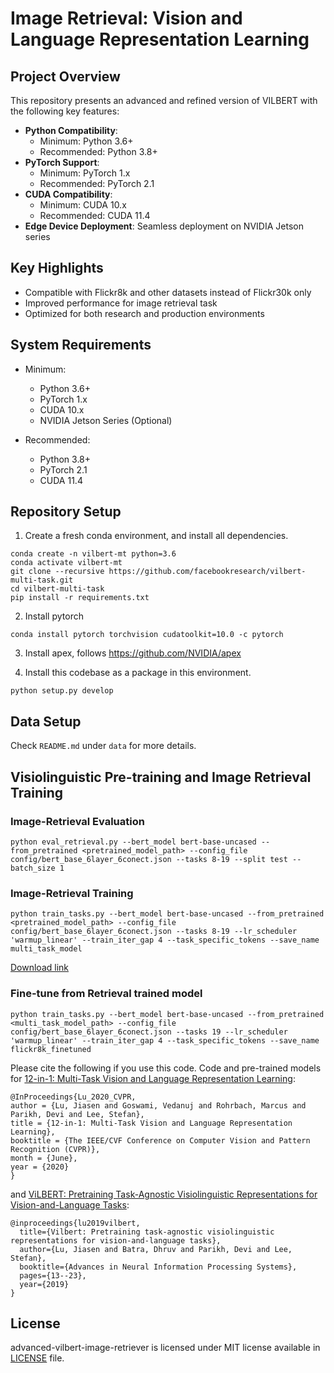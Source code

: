 # Image Retrieval: Vision and Language Representation Learning
## Project Overview
This repository presents an advanced and refined version of VILBERT with the following key features:
- **Python Compatibility**: 
  - Minimum: Python 3.6+ 
  - Recommended: Python 3.8+
- **PyTorch Support**: 
  - Minimum: PyTorch 1.x
  - Recommended: PyTorch 2.1
- **CUDA Compatibility**: 
  - Minimum: CUDA 10.x 
  - Recommended: CUDA 11.4
- **Edge Device Deployment**: Seamless deployment on NVIDIA Jetson series

## Key Highlights
- Compatible with Flickr8k and other datasets instead of Flickr30k only
- Improved performance for image retrieval task
- Optimized for both research and production environments

## System Requirements
- Minimum:
  - Python 3.6+
  - PyTorch 1.x
  - CUDA 10.x
  - NVIDIA Jetson Series (Optional)

- Recommended:
  - Python 3.8+
  - PyTorch 2.1
  - CUDA 11.4
## Repository Setup

1. Create a fresh conda environment, and install all dependencies.

```text
conda create -n vilbert-mt python=3.6
conda activate vilbert-mt
git clone --recursive https://github.com/facebookresearch/vilbert-multi-task.git
cd vilbert-multi-task
pip install -r requirements.txt
```

2. Install pytorch
```
conda install pytorch torchvision cudatoolkit=10.0 -c pytorch
```

3. Install apex, follows https://github.com/NVIDIA/apex

4. Install this codebase as a package in this environment.
```text
python setup.py develop
```

## Data Setup

Check `README.md` under `data` for more details.  

## Visiolinguistic Pre-training and Image Retrieval Training

### Image-Retrieval Evaluation

```
python eval_retrieval.py --bert_model bert-base-uncased --from_pretrained <pretrained_model_path> --config_file config/bert_base_6layer_6conect.json --tasks 8-19 --split test --batch_size 1
```

### Image-Retrieval Training

```
python train_tasks.py --bert_model bert-base-uncased --from_pretrained <pretrained_model_path> --config_file config/bert_base_6layer_6conect.json --tasks 8-19 --lr_scheduler 'warmup_linear' --train_iter_gap 4 --task_specific_tokens --save_name multi_task_model
```

[Download link](https://dl.fbaipublicfiles.com/vilbert-multi-task/multi_task_model.bin)


### Fine-tune from Retrieval trained model

```
python train_tasks.py --bert_model bert-base-uncased --from_pretrained <multi_task_model_path> --config_file config/bert_base_6layer_6conect.json --tasks 19 --lr_scheduler 'warmup_linear' --train_iter_gap 4 --task_specific_tokens --save_name flickr8k_finetuned
```

Please cite the following if you use this code. Code and pre-trained models for [12-in-1: Multi-Task Vision and Language Representation Learning](http://openaccess.thecvf.com/content_CVPR_2020/html/Lu_12-in-1_Multi-Task_Vision_and_Language_Representation_Learning_CVPR_2020_paper.html):

```
@InProceedings{Lu_2020_CVPR,
author = {Lu, Jiasen and Goswami, Vedanuj and Rohrbach, Marcus and Parikh, Devi and Lee, Stefan},
title = {12-in-1: Multi-Task Vision and Language Representation Learning},
booktitle = {The IEEE/CVF Conference on Computer Vision and Pattern Recognition (CVPR)},
month = {June},
year = {2020}
}
```

and [ViLBERT: Pretraining Task-Agnostic Visiolinguistic Representations for Vision-and-Language Tasks](https://arxiv.org/abs/1908.02265):

```
@inproceedings{lu2019vilbert,
  title={Vilbert: Pretraining task-agnostic visiolinguistic representations for vision-and-language tasks},
  author={Lu, Jiasen and Batra, Dhruv and Parikh, Devi and Lee, Stefan},
  booktitle={Advances in Neural Information Processing Systems},
  pages={13--23},
  year={2019}
}
```
 
## License

advanced-vilbert-image-retriever is licensed under MIT license available in [LICENSE](LICENSE) file.
